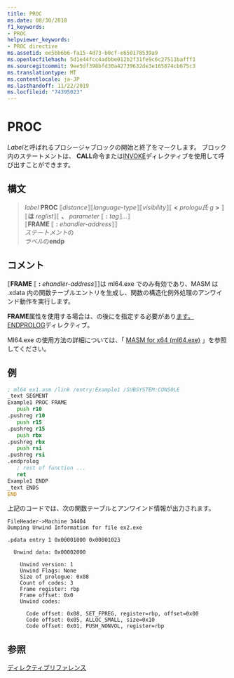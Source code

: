 ```yaml
---
title: PROC
ms.date: 08/30/2018
f1_keywords:
- PROC
helpviewer_keywords:
- PROC directive
ms.assetid: ee5bb6b6-fa15-4d73-b0cf-e650178539a9
ms.openlocfilehash: 5d1e44fcc4adbbe012b2f31fe9c6c27511bafff1
ms.sourcegitcommit: 9ee5df398bfd30a42739632de3e165874cb675c3
ms.translationtype: MT
ms.contentlocale: ja-JP
ms.lasthandoff: 11/22/2019
ms.locfileid: "74395023"
---
```

# <a name="proc"></a>PROC

*Label*と呼ばれるプロシージャブロックの開始と終了をマークします。 ブロック内のステートメントは、 **CALL**命令または[INVOKE](../../assembler/masm/invoke.md)ディレクティブを使用して呼び出すことができます。

## <a name="syntax"></a>構文

> *label* **PROC** ⟦*distance*⟧⟦*language-type*⟧⟦*visibility*⟧⟦ __\<__ *prologu氏 g* __>__ ⟧⟦**は** *reglist*⟧⟦ __、__ *parameter* ⟦ __:__ *tag*⟧...⟧\
> ⟦**FRAME** ⟦ __:__ *ehandler-address*⟧⟧ \
> *ステートメント*の\
> *ラベル*の**endp**

## <a name="remarks"></a>コメント

⟦**FRAME** ⟦ __:__ *ehandler-address*⟧⟧は ml64.exe でのみ有効であり、MASM は .xdata 内の関数テーブルエントリを生成し、関数の構造化例外処理のアンワインド動作を実行します。

**FRAME**属性を使用する場合は、の後にを指定する必要があり[ます。ENDPROLOG](../../assembler/masm/dot-endprolog.md)ディレクティブ。

Ml64.exe の使用方法の詳細については、「 [MASM for x64 (ml64.exe)](../../assembler/masm/masm-for-x64-ml64-exe.md) 」を参照してください。

## <a name="example"></a>例

```asm
; ml64 ex1.asm /link /entry:Example1 /SUBSYSTEM:CONSOLE
_text SEGMENT
Example1 PROC FRAME
   push r10
.pushreg r10
   push r15
.pushreg r15
   push rbx
.pushreg rbx
   push rsi
.pushreg rsi
.endprolog
   ; rest of function ...
   ret
Example1 ENDP
_text ENDS
END
```

上記のコードでは、次の関数テーブルとアンワインド情報が出力されます。

```Output
FileHeader->Machine 34404
Dumping Unwind Information for file ex2.exe

.pdata entry 1 0x00001000 0x00001023

  Unwind data: 0x00002000

    Unwind version: 1
    Unwind Flags: None
    Size of prologue: 0x08
    Count of codes: 3
    Frame register: rbp
    Frame offset: 0x0
    Unwind codes:

      Code offset: 0x08, SET_FPREG, register=rbp, offset=0x00
      Code offset: 0x05, ALLOC_SMALL, size=0x10
      Code offset: 0x01, PUSH_NONVOL, register=rbp
```

## <a name="see-also"></a>参照

[ディレクティブリファレンス](../../assembler/masm/directives-reference.md)
